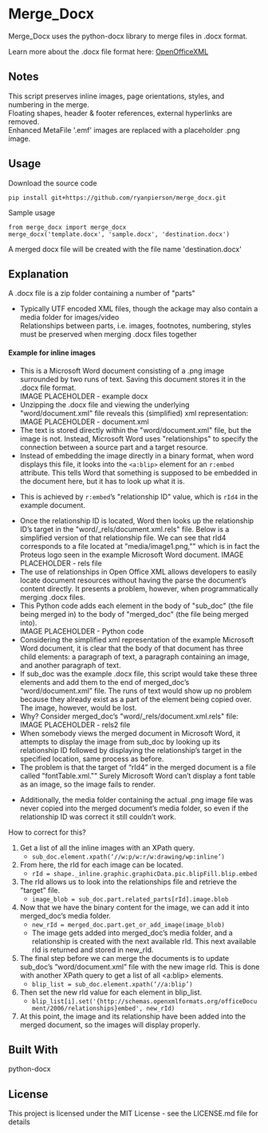 # Merge_Docx
Merge_Docx uses the python-docx library to merge files in .docx format. 

Learn more about the .docx file format here:
[OpenOfficeXML](http://officeopenxml.com/WPcontentOverview.php)

## Notes
This script preserves inline images, page orientations, styles, and numbering in the merge.<br />
Floating shapes, header & footer references, external hyperlinks are removed.<br />
Enhanced MetaFile '.emf' images are replaced with a placeholder .png image.

## Usage
Download the source code
```
pip install git+https://github.com/ryanpierson/merge_docx.git
```

Sample usage
```
from merge_docx import merge_docx
merge_docx('template.docx', 'sample.docx', 'destination.docx')
```
A merged docx file will be created with the file name 'destination.docx'

## Explanation
A .docx file is a zip folder containing a number of "parts"<br />
   - Typically UTF encoded XML files, though the ackage may also contain a media folder for images/video<br />
Relationships between parts, i.e. images, footnotes, numbering, styles must be preserved when merging .docx files together<br />

#### Example for inline images
  * This is a Microsoft Word document consisting of a .png image surrounded by two runs of text. Saving this document stores it in the .docx file format.<br />
IMAGE PLACEHOLDER - example docx<br />
  * Unzipping the .docx file and viewing the underlying "word/document.xml" file reveals this (simplified) xml representation:<br />
IMAGE PLACEHOLDER - document.xml<br />
  * The text is stored directly within the "word/document.xml" file, but the image is not. Instead, Microsoft Word uses "relationships" to specify the connection between a source part and a target resource.<br />
  * Instead of embedding the image directly in a binary format, when word displays this file, it looks into the `<a:blip>` element for an `r:embed` attribute. This tells Word that something is supposed to be embedded in the document here, but it has to look up what it is.<br />
   - This is achieved by `r:embed`’s "relationship ID" value, which is `rId4` in the example document.<br />
  * Once the relationship ID is located, Word then looks up the relationship ID’s target in the "word/\_rels/document.xml.rels" file. Below is a simplified version of that relationship file. We can see that rId4 corresponds to a file located at "media/image1.png,"" which is in fact the Proteus logo seen in the example Microsoft Word document.
IMAGE PLACEHOLDER - rels file<br />
  * The use of relationships in Open Office XML allows developers to easily locate document resources without having the parse the document’s content directly. It presents a problem, however, when programmatically merging .docx files.<br />
  * This Python code adds each element in the body of "sub_doc" (the file being merged in) to the body of "merged_doc" (the file being merged into).<br />
IMAGE PLACEHOLDER - Python code<br />
  * Considering the simplified xml representation of the example Microsoft Word document, it is clear that the body of that document has three child elements: a paragraph of text, a paragraph containing an image, and another paragraph of text.<br />
  * If sub_doc was the example .docx file, this script would take these three elements and add them to the end of merged_doc’s “word/document.xml” file. The runs of text would show up no problem because they already exist as a part of the element being copied over. The image, however, would be lost.<br />
  * Why? Consider merged_doc’s "word/\_rels/document.xml.rels" file:<br />
IMAGE PLACEHOLDER - rels2 file<br />
  * When somebody views the merged document in Microsoft Word, it attempts to display the image from sub_doc by looking up its relationship ID followed by displaying the relationship’s target in the specified location, same process as before.<br />
  * The problem is that the target of “rId4” in the merged document is a file called "fontTable.xml."" Surely Microsoft Word can’t display a font table as an image, so the image fails to render.<br />
   - Additionally, the media folder containing the actual .png image file was never copied into the merged document’s media folder, so even if the relationship ID was correct it still couldn’t work.<br />

How to correct for this?
1. Get a list of all the inline images with an XPath query.
   - `sub_doc.element.xpath(‘//w:p/w:r/w:drawing/wp:inline’)`
2. From here, the rId for each image can be located.
   - `rId = shape._inline.graphic.graphicData.pic.blipFill.blip.embed`
3. The rId allows us to look into the relationships file and retrieve the ”target” file.
   - `image_blob = sub_doc.part.related_parts[rId].image.blob`
4. Now that we have the binary content for the image, we can add it into merged_doc’s media folder.
   - `new_rId = merged_doc.part.get_or_add_image(image_blob)`
   - The image gets added into merged_doc’s media folder, and a relationship is created with the next available rId. This next available rId is returned and stored in new_rId.
5. The final step before we can merge the documents is to update sub_doc’s ”word/document.xml” file with the new image rId. This is done with another XPath query to get a list of all <a:blip> elements.
   - `blip_list = sub_doc.element.xpath(‘//a:blip’)`
6. Then set the new rId value for each element in blip_list.
   - `blip_list[i].set('{http://schemas.openxmlformats.org/officeDocument/2006/relationships}embed', new_rId)`
7. At this point, the image and its relationship have been added into the merged document, so the images will display properly.





## Built With
python-docx

## License
This project is licensed under the MIT License - see the LICENSE.md file for details